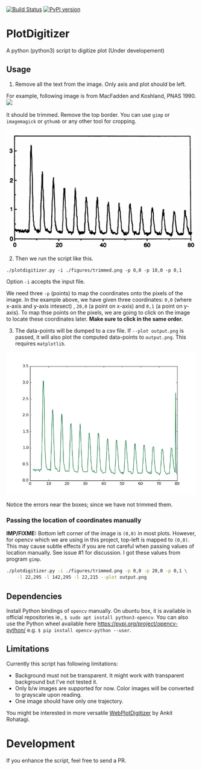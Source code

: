 [![Build Status](https://travis-ci.org/dilawar/PlotDigitizer.svg?branch=master)](https://travis-ci.org/dilawar/PlotDigitizer) [![PyPI version](https://badge.fury.io/py/PlotDigitizer.svg)](https://badge.fury.io/py/PlotDigitizer) 

# PlotDigitizer

A python (python3) script to digitize plot (Under developement)

## Usage

1. Remove all the text from the image. Only axis and plot should be left.

For example, following image is from MacFadden and Koshland, PNAS 1990. 
![](./figures/original.png)

It should be trimmed. Remove the top border. You can use `gimp`
or `imagemagick` or `gthumb` or any other tool for cropping.

![](./figures/trimmed.png)

2. Then we run the script like this.

```
./plotdigitizer.py -i ./figures/trimmed.png -p 0,0 -p 10,0 -p 0,1
```

Option `-i` accepts the input file. 

We need three `-p` (points) to map the coordinates onto the pixels of the
image. In the example above, we have given three coordinates: `0,0` (where
x-axis and y-axis intesect) , `20,0` (a point on x-axis) and `0,1` (a point on
y-axis). To map thse points on the pixels, we are going to click on the image
to locate these coordinates later. __Make sure to click in the same order.__

3. The data-points will be dumped to a csv file. If `--plot output.png` is
passed, it will also plot the computed data-points to `output.png`. This
requires `matplotlib`.

![](./figures/traj.png)

Notice the errors near the boxes; since we have not trimmed them.

### Passing the location of coordinates manually

__IMP/FIXME:__ Bottom left corner of the image is `(0,0)` in most plots. However, for
opencv which we are using in this project, top-left is mapped to `(0,0)`. This
may cause subtle effects if you are not careful when passing values of location
manually.  See issue #1 for discussion. I got these values from program `gimp`.

```bash
./plotdigitizer.py -i ./figures/trimmed.png -p 0,0 -p 20,0 -p 0,1 \
    -l 22,295 -l 142,295 -l 22,215 --plot output.png
```

## Dependencies

Install Python bindings of `opencv` manually. On ubuntu box, it is available in
official repositories ie., `$ sudo apt install python3-opencv`. You can also
use the Python wheel available here https://pypi.org/project/opencv-python/
e.g. `$ pip install opencv-python --user`.

## Limitations

Currently this script has following limitations:

- Background must not be transparent. It might work with transparent background but
  I've not tested it.
- Only b/w images are supported for now. Color images will be converted to grayscale upon reading.
- One image should have only one trajectory.

You might be interested in more versatile
[WebPlotDigitizer](https://automeris.io/WebPlotDigitizer/) by Ankit Rohatagi.

# Development

If you enhance the script, feel free to send a PR.
